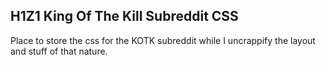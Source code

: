 ## H1Z1 King Of The Kill Subreddit CSS

Place to store the css for the KOTK subreddit while I uncrappify the layout and stuff of that nature.
